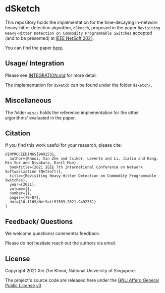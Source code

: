 # dSketch

This repository holds the implementation for the time-decaying in-network heavy-hitter detection algorithm, `dSketch`, proposed in the paper `Revisiting Heavy-Hitter Detection on Commodity Programmable Switches` accepted (and to be presented) at [IEEE NetSoft 2021](https://netsoft2021.ieee-netsoft.org/).

You can find the paper [here](https://ieeexplore.ieee.org/document/9492531).

## Usage/ Integration 
Please see [INTEGRATION.md](INTEGRATION.md) for more detail.

The implementation for `dSketch` can be found under the folder `dsketch/`. 

## Miscellaneous
The folder `misc/` holds the reference implementation for the other algorithms' evaluated in the paper.

## Citation

If you find this work useful for your research, please cite:

```
@INPROCEEDINGS{9492531,
  author={Khooi, Xin Zhe and Csikor, Levente and Li, Jialin and Kang, Min Suk and Divakara, Dinil Mon},
  booktitle={2021 IEEE 7th International Conference on Network Softwarization (NetSoft)}, 
  title={Revisiting Heavy-Hitter Detection on Commodity Programmable Switches}, 
  year={2021},
  volume={},
  number={},
  pages={79-87},
  doi={10.1109/NetSoft51509.2021.9492531}
}
```

## Feedback/ Questions
We welcome questions/ comments/ feedback.

Please do not hesitate reach out the authors via email.

## License
Copyright 2021 Xin Zhe Khooi, National University of Singapore.

The project's source code are released here under the [GNU Affero General Public License v3](https://www.gnu.org/licenses/agpl-3.0.html).
